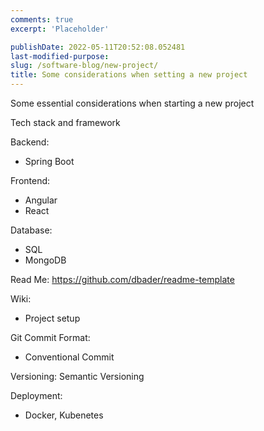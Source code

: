 ```yaml
---
comments: true
excerpt: 'Placeholder'

publishDate: 2022-05-11T20:52:08.052481
last-modified-purpose:
slug: /software-blog/new-project/
title: Some considerations when setting a new project
---
```


Some essential considerations when starting a new project

Tech stack and framework

Backend:

- Spring Boot

Frontend:

- Angular
- React

Database:

- SQL
- MongoDB

Read Me:
https://github.com/dbader/readme-template

Wiki:

- Project setup

Git Commit Format:

- Conventional Commit

Versioning: Semantic Versioning

Deployment:

- Docker, Kubenetes
